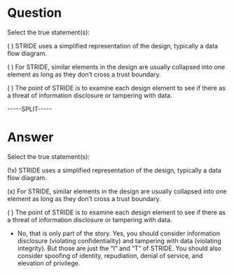 # Question

Select the true statement(s):

( ) STRIDE uses a simplified representation of the design, typically a data flow diagram.

( ) For STRIDE, similar elements in the design are usually collapsed into one element as long as they don’t cross a trust boundary.

( ) The point of STRIDE is to examine each design element to see if there as a threat of information disclosure or tampering with data.

-----SPLIT-----

# Answer

Select the true statement(s):

(!x) STRIDE uses a simplified representation of the design, typically a data flow diagram.

(x) For STRIDE, similar elements in the design are usually collapsed into one element as long as they don’t cross a trust boundary.

( ) The point of STRIDE is to examine each design element to see if there as a threat of information disclosure or tampering with data.
- No, that is only part of the story. Yes, you should consider information disclosure (violating confidentiality) and tampering with data (violating integrity). But those are just the “I” and “T” of STRIDE. You should also consider spoofing of identity, repudiation, denial of service, and elevation of privilege.